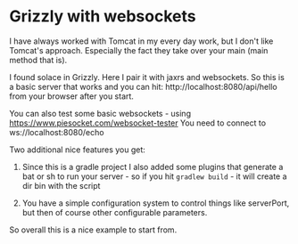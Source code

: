 # Grizzly with websockets
I have always worked with Tomcat in my every day work, but I don't like Tomcat's approach.
Especially the fact they take over your main (main method that is).

I found solace in Grizzly. Here I pair it with jaxrs and websockets.
So this is a basic server that works and you can hit:
http://localhost:8080/api/hello from your browser after you start.

You can also test some basic websockets - using https://www.piesocket.com/websocket-tester
You need to connect to ws://localhost:8080/echo

Two additional nice features you get:
1. Since this is a gradle project I also added some plugins that generate a bat or sh to run your server -
so if you hit `gradlew build` - it will create a dir bin with the script

2. You have a simple configuration system to control things like serverPort, but then of course other configurable parameters.

So overall this is a nice example to start from.